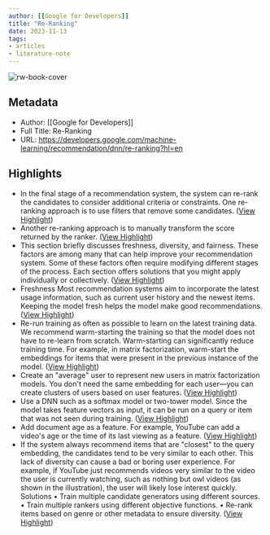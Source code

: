 ```yaml
---
author: [[Google for Developers]]
title: "Re-Ranking"
date: 2023-11-13
tags: 
- articles
- literature-note
---
```

![rw-book-cover](https://www.gstatic.com/devrel-devsite/prod/v032f5e834ea07ceb506abc7629b7ff47ac48c72d9122b91b2cecfd4022841b1c/developers/images/opengraph/white.png)

## Metadata
- Author: [[Google for Developers]]
- Full Title: Re-Ranking
- URL: https://developers.google.com/machine-learning/recommendation/dnn/re-ranking?hl=en

## Highlights
- In the final stage of a recommendation system, the system can re-rank the candidates to consider additional criteria or constraints. One re-ranking approach is to use filters that remove some candidates. ([View Highlight](https://read.readwise.io/read/01hf3z132y8sv46rf5ak7cbz7k))
- Another re-ranking approach is to manually transform the score returned by the ranker. ([View Highlight](https://read.readwise.io/read/01hf3z17nj59x8pnbcctcn0fzp))
- This section briefly discusses freshness, diversity, and fairness. These factors are among many that can help improve your recommendation system. Some of these factors often require modifying different stages of the process. Each section offers solutions that you might apply individually or collectively. ([View Highlight](https://read.readwise.io/read/01hf3z1c6v7ye0wvqdac33k8zq))
- Freshness
  Most recommendation systems aim to incorporate the latest usage information, such as current user history and the newest items. Keeping the model fresh helps the model make good recommendations. ([View Highlight](https://read.readwise.io/read/01hf3z1f4pf6pmz3v6xd40d6r6))
- Re-run training as often as possible to learn on the latest training data. We recommend warm-starting the training so that the model does not have to re-learn from scratch. Warm-starting can significantly reduce training time. For example, in matrix factorization, warm-start the embeddings for items that were present in the previous instance of the model. ([View Highlight](https://read.readwise.io/read/01hf3z1tb91fk3b5wfs0gtpnk8))
- Create an "average" user to represent new users in matrix factorization models. You don't need the same embedding for each user—you can create clusters of users based on user features. ([View Highlight](https://read.readwise.io/read/01hf3z1wtvejnsmwyxwtrwwxfx))
- Use a DNN such as a softmax model or two-tower model. Since the model takes feature vectors as input, it can be run on a query or item that was not seen during training. ([View Highlight](https://read.readwise.io/read/01hf3z20z41abw80jkctdpz3yk))
- Add document age as a feature. For example, YouTube can add a video's age or the time of its last viewing as a feature. ([View Highlight](https://read.readwise.io/read/01hf3z2318w7rczspfe5v398g1))
- If the system always recommend items that are "closest" to the query embedding, the candidates tend to be very similar to each other. This lack of diversity can cause a bad or boring user experience. For example, if YouTube just recommends videos very similar to the video the user is currently watching, such as nothing but owl videos (as shown in the illustration), the user will likely lose interest quickly.
  Solutions
  • Train multiple candidate generators using different sources.
  • Train multiple rankers using different objective functions.
  • Re-rank items based on genre or other metadata to ensure diversity. ([View Highlight](https://read.readwise.io/read/01hf3z2nm7ac8f01vsjkp8e5mf))
